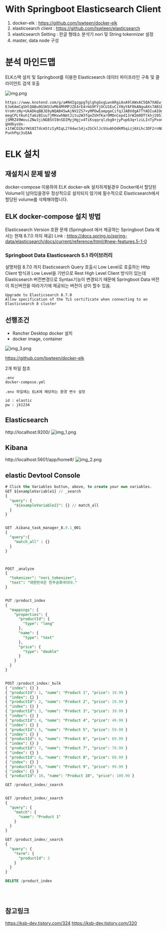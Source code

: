 # With Springboot Elasticsearch Client
1. docker-elk  : https://github.com/lswteen/docker-elk
2. elasticsearch client  : https://github.com/lswteen/elasticsearch
3. elasticsearch Setting : 한글 형태소 분석기 nori 및 String tokennizer 설정
4. master, data node 구성 


# 분석 마인드맵
ELK스택 설치 및 Springboot를 이용한 Elasticsearch 데이터 파이프라인 구축
및 클라이언트 검색 호출

![img.png](img.png)
```text
https://www.knotend.com/g/a#N4IgzgpgTglghgGxgLwnARgiAxA9lAWxAC5QA7XAEwjBPIHYAWADgE56OBGOkBDCBCRABRADIBpAASASocC7C5IA6ZAGrQwMXGUnMAdKx3cANCADGuBPiGYArhBABfY2QBsABlaMATAFZW3nnzoAkIAygAOsGQA5ui4uAAukoA2tYCMg4A844A6HZIAInDxcJIACtaYMCZKABaekgDUkgCChQCSIMZmFlBWCLYOTs6s7vSc3tykvPyCxCCAheOAKvOANZ2AIqOSgAtjgLyrkoAOE4Axa5KAIKsZgDtDgAATkoAhvYC4g0qHgC5zgAc10oAX85IAKtnZgJQ9gLtDmZKAI5OASNXWqZzJYplEoHAAJ69EBkLwAZm8jHozHoAQmQjEUjkyUAqbPA9pgkA2OyOOHMbzOTicZicZwYoKTEDhSIxOKJVK-EJoKAmCqSHlQABu0GSKUJoM64MhMPJZE4rE4rmG9FYjOCU1EuCiYHyYAF0kANguAXs7AB1LkkAASuASYHAB7jko6Qgh0NhZHork8zgRjH6GuZ2t1+sNpotgFzJs52h3E51ypye5zebyuNh+oQBvVwA2SQAkg4ANOaj0pAYWsUDCWFdTF8wwR6LGgU1Ij4erKkDgfIFeYLQmLpfL8oRA+Yzh86rrmKm4hg6DgZAKnbaUu7JbLZL6CM4jFY-VroHrzNy+UkADkqBBJE0yNQAB45wAjNV2ZS7+yMPOwEampgeCifqJJABVdgATTYADIuAIOdOa5pIJjQBA6BQLglTxPEYRgMQAD0qFRDA8QVCUOhmAQqEIAQEBkBAqBgKhUFQDBcGodRWCZjQD4gDGrqeAMjDeJ4zCeB+ICAKhrgA7C4AMYPnBcgAMdce+AwMxrHyswjCuEiniuHxgCbzYAGuOAC2jgA1A4AIBOSIAM52ACct4mybKFaMCw9CeIw75jkyQiABzdgAJ44AL6OCvEbKvLgADWJEoGK2aAKgT5lPk4KJ+Apw58QAEjAUQCqIECiggkgAMJICRiRKKyMDRDkeQFBe15bLsjQtAujqPrGcJIj6rjOApcUJUlKUCBlWVkDlZB5QVX7npeEA3oAGEPBQ0zRhbVLj0EmnBqqMu7jo2mbxC2vL8oVh4-megCPLYAuh1Ta6zBIuu7jMHxwhNmtJitu2W3fqeZVHfKarOMOnCepd13rW2m0DTtkhjS95IQJQURMcQADaUNwkwbAcEMwIuO4Xi+P4AC6hiw26LDsFwyP9IMwzcFjOPw-jSMRZ49WouiZNw3jiNGBSVI0nSDIMyjHgjv4TiKsqqrqlzbg8+jyPup63q+lziLInTyPxomybC9jcJyyiaIS5xSreDWICyzT8ta04A4IkOI4G2r8JG5r6JrhuW7sFbOMawrpsvpu9DvobtMm3C7GuJx3G8b7xv2xSinKapYd29r1m2T71uUtStL0sjkXeNFofJ2zacMh7DVNYwLtwgLKreGqhOzSqC2lwqSoV1XTgnXryqsBdXPl0LEtbh9X0Yxj5JQQgCAAOowJQ2EkLZrhtAICCxRArXxCQLDz6PhRwJQlD5VEJBIk4p4APJQNQbIkOTTME30qO84TAzsCTGe2+7rOpxzyPd5X6pOJLXo+l-gHd6ysUx-x1tWCOZAzYW18ITdcm5tzIyRIqL2744wcS4jxZGCklJcVUuAhOdkM5qizj6Xihc3DF2rnNOuLdTrtwun-PunhPqc3sEAA
```

# ELK 설치
## 재설치시 문제 발생 
docker-compose 이용하여 ELK docker-elk 설치하게될경우 Docker에서 할당된 Volume이 남아있을경우 정상적으로 설치되지 않기에 
필수적으로 Elasticsearch에서 할당된 volume를 삭제해야합니다.

## ELK docker-compose 설치 방법
Elasticsearch Version 호환 문제 (Springboot 에서 제공하는 Springboot Data 에서는 현재 8.7.0 까지 제공)
Link : https://docs.spring.io/spring-data/elasticsearch/docs/current/reference/html/#new-features.5-1-0

### Springboot Data Elasticsearch 5.1 라이브러리 
설명처럼 8.7.0 까지 
Elasticsearch Query 호출시 Low Level로 호출하는 Http Client 방식과 
Low Level을 기반으로 Rest High Level Client 방식이 있는데 Elasticsearch 버전변경으로 Syntax기능이 변경되기 때문에
Springboot Data 버전이 최신버전을 따라가기에 제공되는 버전이 상이 할수 있음.

```text
Upgrade to Elasticsearch 8.7.0
Allow specification of the TLS certificate when connecting to an Elasticsearch 8 cluster
```

## 선행조건 
- Rancher Desktop docker 설치
- docker image, container 

![img_3.png](img_3.png)

https://github.com/lswteen/docker-elk

2개 파일 참조
```text
.env 
docker-compose.yml

.env 파일에는 ELK에 해당하는 환경 변수 설정

id : elastic
pw : jk1234

```

## Elasticsearch
http://localhost:9200/
![img_1.png](img_1.png)

## Kibana
http://localhost:5601/app/home#/
![img_2.png](img_2.png)


## elastic Devtool Console
```sql
# Click the Variables button, above, to create your own variables.
GET ${exampleVariable1} // _search
{
  "query": {
    "${exampleVariable2}": {} // match_all
  }
}


GET .kibana_task_manager_8.9.1_001
{
  "query":{
    "match_all" : {}
  }
}



POST _analyze
{
  "tokenizer": "nori_tokenizer",
  "text": "대한민국은 민주공화국이다."
}


PUT /product_index
{
  "mappings": {
    "properties": {
      "productId": {
        "type": "long"
      },
      "name": {
        "type": "text"
      },
      "price": {
        "type": "double"
      }
    }
  }
}


POST /product_index/_bulk
{ "index": {} }
{ "productId": 1, "name": "Product 1", "price": 19.99 }
{ "index": {} }
{ "productId": 2, "name": "Product 2", "price": 29.99 }
{ "index": {} }
{ "productId": 3, "name": "Product 3", "price": 39.99 }
{ "index": {} }
{ "productId": 4, "name": "Product 4", "price": 49.99 }
{ "index": {} }
{ "productId": 5, "name": "Product 5", "price": 59.99 }
{ "index": {} }
{ "productId": 6, "name": "Product 6", "price": 69.99 }
{ "index": {} }
{ "productId": 7, "name": "Product 7", "price": 79.99 }
{ "index": {} }
{ "productId": 8, "name": "Product 8", "price": 89.99 }
{ "index": {} }
{ "productId": 9, "name": "Product 9", "price": 99.99 }
{ "index": {} }
{ "productId": 10, "name": "Product 10", "price": 109.99 }

GET /product_index/_search


GET /product_index/_search
{
  "query": {
    "match": {
      "name": "Product 1"
    }
  }
}

GET /product_index/_search
{
  "query": {
    "term": {
      "productId": 2
    }
  }
}

DELETE /product_index





```


## 참고링크
https://ksb-dev.tistory.com/324
https://ksb-dev.tistory.com/320
